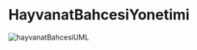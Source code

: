 # HayvanatBahcesiYonetimi

![hayvanatBahcesiUML](https://user-images.githubusercontent.com/51698796/151418195-5530e8df-96ed-49c5-8b53-232c1034cd50.png)
